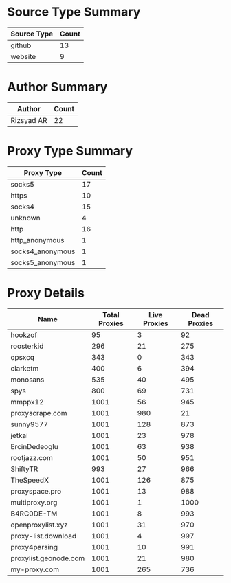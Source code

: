 # Source Type Summary

| Source Type | Count |
|-------------|-------|
| github | 13 |
| website | 9 |


# Author Summary

| Author | Count |
|--------|-------|
| Rizsyad AR | 22 |


# Proxy Type Summary

| Proxy Type | Count |
|------------|-------|
| socks5 | 17 |
| https | 10 |
| socks4 | 15 |
| unknown | 4 |
| http | 16 |
| http_anonymous | 1 |
| socks4_anonymous | 1 |
| socks5_anonymous | 1 |


# Proxy Details

| Name | Total Proxies | Live Proxies | Dead Proxies |
|------|---------------|--------------|---------------|
| hookzof | 95 | 3 | 92 |
| roosterkid | 296 | 21 | 275 |
| opsxcq | 343 | 0 | 343 |
| clarketm | 400 | 6 | 394 |
| monosans | 535 | 40 | 495 |
| spys | 800 | 69 | 731 |
| mmppx12 | 1001 | 56 | 945 |
| proxyscrape.com | 1001 | 980 | 21 |
| sunny9577 | 1001 | 128 | 873 |
| jetkai | 1001 | 23 | 978 |
| ErcinDedeoglu | 1001 | 63 | 938 |
| rootjazz.com | 1001 | 50 | 951 |
| ShiftyTR | 993 | 27 | 966 |
| TheSpeedX | 1001 | 126 | 875 |
| proxyspace.pro | 1001 | 13 | 988 |
| multiproxy.org | 1001 | 1 | 1000 |
| B4RC0DE-TM | 1001 | 8 | 993 |
| openproxylist.xyz | 1001 | 31 | 970 |
| proxy-list.download | 1001 | 4 | 997 |
| proxy4parsing | 1001 | 10 | 991 |
| proxylist.geonode.com | 1001 | 21 | 980 |
| my-proxy.com | 1001 | 265 | 736 |
